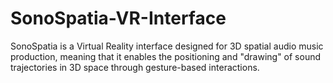 # SonoSpatia-VR-Interface
SonoSpatia is a Virtual Reality interface designed for 3D spatial audio music production, meaning that it enables the positioning and "drawing" of sound trajectories in 3D space through gesture-based interactions.
